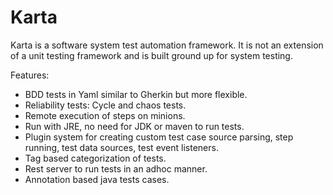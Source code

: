 # Karta
Karta is a software system test automation framework.
It is not an extension of a unit testing framework and is built ground up for system testing.

Features:
- BDD tests in Yaml similar to Gherkin but more flexible.
- Reliability tests: Cycle and chaos tests.
- Remote execution of steps on minions.
- Run with JRE, no need for JDK or maven to run tests.
- Plugin system for creating custom test case source parsing, step running, test data sources, test event listeners.
- Tag based categorization of tests.
- Rest server to run tests in an adhoc manner.
- Annotation based java tests cases.
